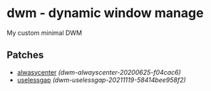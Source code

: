 # dwm - dynamic window manage
My custom minimal DWM

## Patches
* [alwasycenter](https://dwm.suckless.org/patches/alwayscenter/) *(dwm-alwayscenter-20200625-f04cac6)*
* [uselessgap](https://dwm.suckless.org/patches/uselessgap/) *(dwm-uselessgap-20211119-58414bee958f2)*
